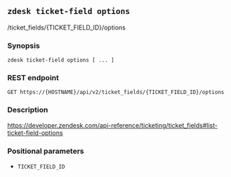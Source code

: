 ## `zdesk ticket-field options`

/ticket_fields/{TICKET_FIELD_ID}/options

### Synopsis

    zdesk ticket-field options [ ... ]

### REST endpoint

    GET https://{HOSTNAME}/api/v2/ticket_fields/{TICKET_FIELD_ID}/options

### Description

https://developer.zendesk.com/api-reference/ticketing/ticket_fields#list-ticket-field-options

### Positional parameters

* `TICKET_FIELD_ID`

